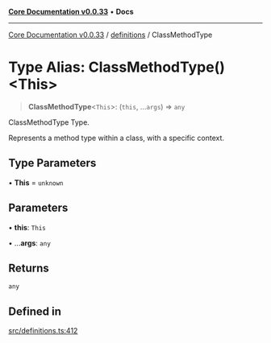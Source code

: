 [**Core Documentation v0.0.33**](../../README.md) • **Docs**

***

[Core Documentation v0.0.33](../../modules.md) / [definitions](../README.md) / ClassMethodType

# Type Alias: ClassMethodType()\<This\>

> **ClassMethodType**\<`This`\>: (`this`, ...`args`) => `any`

ClassMethodType Type.

Represents a method type within a class, with a specific context.

## Type Parameters

• **This** = `unknown`

## Parameters

• **this**: `This`

• ...**args**: `any`

## Returns

`any`

## Defined in

[src/definitions.ts:412](https://github.com/stonemjs/core/blob/08021ed6e90932028c37aa9d72d99b714efcda42/src/definitions.ts#L412)
